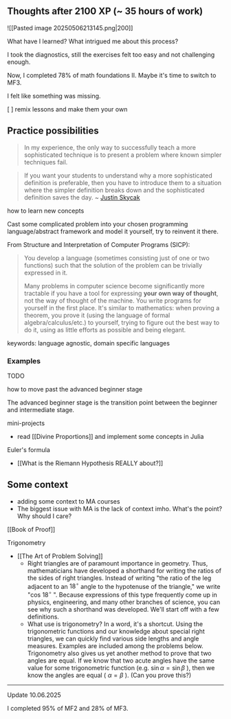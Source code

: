 ## Thoughts after 2100 XP (~ 35 hours of work)

![[Pasted image 20250506213145.png|200]]

What have I learned? What intrigued me about this process?

I took the diagnostics, still the exercises felt too easy and not challenging enough.

Now, I completed 78% of math foundations II. Maybe it's time to switch to MF3.

I felt like something was missing.

[ ] remix lessons and make them your own

## Practice possibilities

> In my experience, the only way to successfully teach a more sophisticated technique is to present a problem where known simpler techniques fail.

> If you want your students to understand why a more sophisticated definition is preferable, then you have to introduce them to a situation where the simpler definition breaks down and the sophisticated definition saves the day. ~ [Justin Skycak](https://www.justinmath.com/the-only-way-to-successfully-teach-a-more-sophisticated-technique/)

how to learn new concepts

Cast some complicated problem into your chosen programming language/abstract framework and model it yourself, try to reinvent it there.

From Structure and Interpretation of Computer Programs (SICP):

> You develop a language (sometimes consisting just of one or two functions) such that the solution of the problem can be trivially expressed in it.
> 
> Many problems in computer science become significantly more tractable if you have a tool for expressing __your own way of thought__, not the way of thought of the machine. You write programs for yourself in the first place. It's similar to mathematics: when proving a theorem, you prove it (using the language of formal algebra/calculus/etc.) to yourself, trying to figure out the best way to do it, using as little efforts as possible and being elegant.

keywords: language agnostic, domain specific languages
### Examples

TODO

how to move past the advanced beginner stage

The advanced beginner stage is the transition point between the beginner and intermediate stage.

mini-projects
- read [[Divine Proportions]] and implement some concepts in Julia

Euler's formula
- [[What is the Riemann Hypothesis REALLY about?]]

## Some context

- adding some context to MA courses
- The biggest issue with MA is the lack of context imho. What's the point? Why should I care?

[[Book of Proof]]

Trigonometry
- [[The Art of Problem Solving]]
	- Right triangles are of paramount importance in geometry. Thus, mathematicians have developed a shorthand for writing the ratios of the sides of right triangles. Instead of writing "the ratio of the leg adjacent to an $18^{\circ}$ angle to the hypotenuse of the triangle," we write "cos $18^{\circ}$ ". Because expressions of this type frequently come up in physics, engineering, and many other branches of science, you can see why such a shorthand was developed. We'll start off with a few definitions.
	- What use is trigonometry? In a word, it's a shortcut. Using the trigonometric functions and our knowledge about special right triangles, we can quickly find various side lengths and angle measures. Examples are included among the problems below. Trigonometry also gives us yet another method to prove that two angles are equal. If we know that two acute angles have the same value for some trigonometric function (e.g. $\sin \alpha=\sin \beta$ ), then we know the angles are equal ( $\alpha=\beta$ ). (Can you prove this?)

---

Update 10.06.2025

I completed 95% of MF2 and 28% of MF3.

